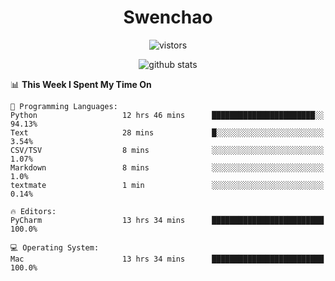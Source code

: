 <h1 align="center">Swenchao</h3>

<p align="center">
  <img src="https://visitor-badge.glitch.me/badge?page_id=Swenchao" alt="vistors" />
</p>

<p align="center">
  <img src="https://github-readme-stats.vercel.app/api?username=Swenchao&count_private=true&show_icons=true&theme=vue-dark&hide_title=true" alt="github stats" />
</p>

<!--START_SECTION:waka-->
📊 **This Week I Spent My Time On** 

```text
💬 Programming Languages: 
Python                   12 hrs 46 mins      ███████████████████████░░   94.13% 
Text                     28 mins             █░░░░░░░░░░░░░░░░░░░░░░░░   3.54% 
CSV/TSV                  8 mins              ░░░░░░░░░░░░░░░░░░░░░░░░░   1.07% 
Markdown                 8 mins              ░░░░░░░░░░░░░░░░░░░░░░░░░   1.0% 
textmate                 1 min               ░░░░░░░░░░░░░░░░░░░░░░░░░   0.14%

🔥 Editors: 
PyCharm                  13 hrs 34 mins      █████████████████████████   100.0%

💻 Operating System: 
Mac                      13 hrs 34 mins      █████████████████████████   100.0%

```


<!--END_SECTION:waka-->
